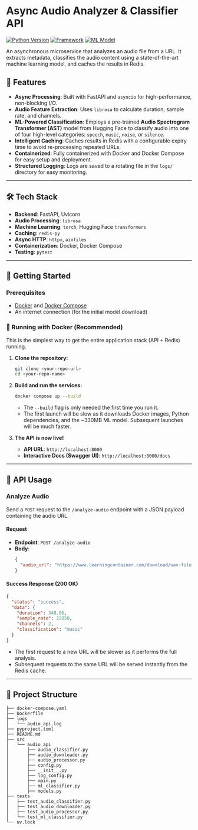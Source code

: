 # Async Audio Analyzer & Classifier API

[![Python Version](https://img.shields.io/badge/python-3.13+-blue.svg)](https://www.python.org/downloads/)
[![Framework](https://img.shields.io/badge/Framework-FastAPI-blue)](https://fastapi.tiangolo.com/)
[![ML Model](https://img.shields.io/badge/Model-Hugging_Face_AST-yellow)](https://huggingface.co/MIT/ast-finetuned-audioset-10-10-0.4593)

An asynchronous microservice that analyzes an audio file from a URL. It extracts metadata, classifies the audio content using a state-of-the-art machine learning model, and caches the results in Redis.

## 🚀 Features

-   **Async Processing**: Built with FastAPI and `asyncio` for high-performance, non-blocking I/O.
-   **Audio Feature Extraction**: Uses `librosa` to calculate duration, sample rate, and channels.
-   **ML-Powered Classification**: Employs a pre-trained **Audio Spectrogram Transformer (AST)** model from Hugging Face to classify audio into one of four high-level categories: `speech`, `music`, `noise`, or `silence`.
-   **Intelligent Caching**: Caches results in Redis with a configurable expiry time to avoid re-processing repeated URLs.
-   **Containerized**: Fully containerized with Docker and Docker Compose for easy setup and deployment.
-   **Structured Logging**: Logs are saved to a rotating file in the `logs/` directory for easy monitoring.

---

## 🛠️ Tech Stack

-   **Backend**: FastAPI, Uvicorn
-   **Audio Processing**: `librosa`
-   **Machine Learning**: `torch`, Hugging Face `transformers`
-   **Caching**: `redis-py`
-   **Async HTTP**: `httpx`, `aiofiles`
-   **Containerization**: Docker, Docker Compose
-   **Testing**: `pytest`

---

## 🏁 Getting Started

### Prerequisites

-   [Docker](https://www.docker.com/get-started) and [Docker Compose](https://docs.docker.com/compose/install/)
-   An internet connection (for the initial model download)

### 🚀 Running with Docker (Recommended)

This is the simplest way to get the entire application stack (API + Redis) running.

1.  **Clone the repository:**
    ```bash
    git clone <your-repo-url>
    cd <your-repo-name>
    ```

2.  **Build and run the services:**
    ```bash
    docker compose up --build
    ```

    -   The `--build` flag is only needed the first time you run it.
    -   The first launch will be slow as it downloads Docker images, Python dependencies, and the ~330MB ML model. Subsequent launches will be much faster.

3.  **The API is now live!**
    -   **API URL**: `http://localhost:8000`
    -   **Interactive Docs (Swagger UI)**: `http://localhost:8000/docs`

---

## 🔬 API Usage

### Analyze Audio

Send a `POST` request to the `/analyze-audio` endpoint with a JSON payload containing the audio URL.

#### Request

-   **Endpoint**: `POST /analyze-audio`
-   **Body**:
    ```json
    {
      "audio_url": "https://www.learningcontainer.com/download/wav-file-sample/?wpdmdl=1679&refresh=68814a6666d771753303654"
    }
    ```

#### Success Response (200 OK)

```json
{
  "status": "success",
  "data": {
    "duration": 348.06,
    "sample_rate": 22050,
    "channels": 2,
    "classification": "music"
  }
}
```

-   The first request to a new URL will be slower as it performs the full analysis.
-   Subsequent requests to the same URL will be served instantly from the Redis cache.

---

## 📁 Project Structure

```
├── docker-compose.yaml
├── Dockerfile
├── logs
│   └── audio_api.log
├── pyproject.toml
├── README.md
├── src
│   └── audio_api
│       ├── audio_classifier.py
│       ├── audio_downloader.py
│       ├── audio_processor.py
│       ├── config.py
│       ├── __init__.py
│       ├── log_config.py
│       ├── main.py
│       ├── ml_classifier.py
│       ├── models.py
├── tests
│   ├── test_audio_classifier.py
│   ├── test_audio_downloader.py
│   ├── test_audio_processor.py
│   └── test_ml_classifier.py
└── uv.lock
```
